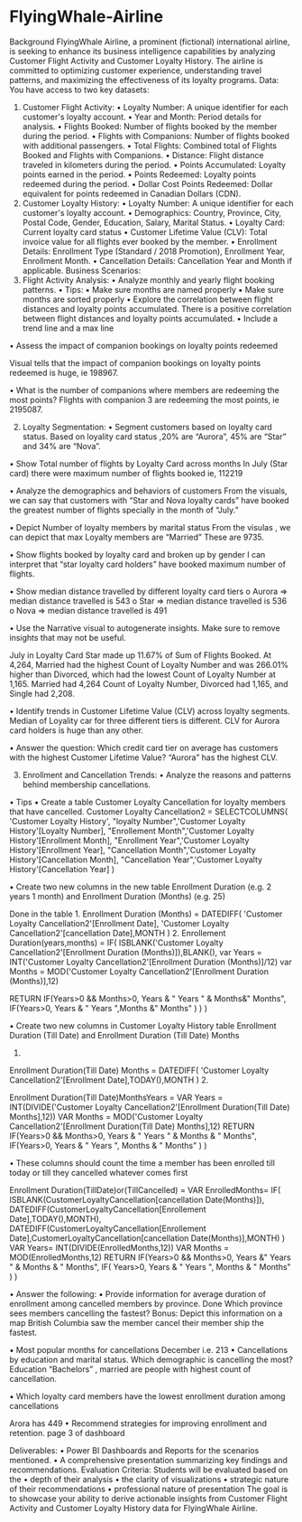 # FlyingWhale-Airline
Background 
FlyingWhale Airline, a prominent (fictional) international airline, is seeking to enhance its business intelligence capabilities by 
analyzing Customer Flight Activity and Customer Loyalty History. The airline is committed to optimizing customer experience, 
understanding travel patterns, and maximizing the effectiveness of its loyalty programs.
Data: You have access to two key datasets:
1. Customer Flight Activity:
• Loyalty Number: A unique identifier for each customer's loyalty account.
• Year and Month: Period details for analysis.
• Flights Booked: Number of flights booked by the member during the period.
• Flights with Companions: Number of flights booked with additional passengers.
• Total Flights: Combined total of Flights Booked and Flights with Companions.
• Distance: Flight distance traveled in kilometers during the period.
• Points Accumulated: Loyalty points earned in the period.
• Points Redeemed: Loyalty points redeemed during the period.
• Dollar Cost Points Redeemed: Dollar equivalent for points redeemed in Canadian Dollars (CDN).
2. Customer Loyalty History:
• Loyalty Number: A unique identifier for each customer's loyalty account.
• Demographics: Country, Province, City, Postal Code, Gender, Education, Salary, Marital Status.
• Loyalty Card: Current loyalty card status
• Customer Lifetime Value (CLV): Total invoice value for all flights ever booked by the member.
• Enrollment Details: Enrollment Type (Standard / 2018 Promotion), Enrollment Year, Enrollment Month.
• Cancellation Details: Cancellation Year and Month if applicable.
Business Scenarios: 
1. Flight Activity Analysis:
• Analyze monthly and yearly flight booking patterns.
• Tips: 
▪ Make sure months are named properly
▪ Make sure months are sorted properly
• Explore the correlation between flight distances and loyalty points accumulated.
There is a positive correlation between flight distances and loyalty points accumulated. 
• Include a trend line and a max line





• Assess the impact of companion bookings on loyalty points redeemed


Visual tells that the impact of companion bookings on loyalty points redeemed is huge, ie 198967.

• What is the number of companions where members are redeeming the most points?
Flights with companion 3 are redeeming the most points, ie 2195087.

2. Loyalty Segmentation:
• Segment customers based on loyalty card status.
Based on loyality card status ,20% are “Aurora”, 45% are “Star” and 34% are “Nova”.

• Show Total number of flights by Loyalty Card across months
In July (Star card) there were maximum number of flights booked ie, 112219


• Analyze the demographics and behaviors of customers
From the visuals, we can say that customers with “Star and Nova loyalty cards” have booked the greatest number of flights specially in the month of “July.”

• Depict Number of loyalty members by marital status
From the visulas , we can depict that max Loyalty members are “Married”
These are 9735.





• Show flights booked by loyalty card and broken up by gender
I can interpret that “star loyalty card holders” have booked maximum number of flights.


• Show median distance travelled by different loyalty card tiers
o	Aurora => median distance travelled is 543
o	Star => median distance travelled is 536
o	Nova => median distance travelled is 491

• Use the Narrative visual to autogenerate insights. Make sure to remove insights that may not be useful.

July in Loyalty Card Star made up 11.67% of Sum of Flights Booked. 
At 4,264, Married had the highest Count of Loyalty Number and was 266.01% higher than Divorced, which had the lowest Count of Loyalty Number at 1,165. 
Married had 4,264 Count of Loyalty Number, Divorced had 1,165, and Single had 2,208. 

• Identify trends in Customer Lifetime Value (CLV) across loyalty segments.
Median of Loyality car for three different tiers is different. 
CLV for Aurora card holders is huge than any other.



• Answer the question: 
Which credit card tier on average has customers with the highest Customer Lifetime Value?
“Aurora” has the highest CLV.

















3. Enrollment and Cancellation Trends:
• Analyze the reasons and patterns behind membership cancellations.

• Tips
▪ Create a table Customer Loyalty Cancellation for loyalty members that have cancelled. 
Customer Loyalty Cancellation2 = SELECTCOLUMNS(
        'Customer Loyalty History',
        "loyalty Number",'Customer Loyalty History'[Loyalty Number],
        "Enrollement Month",'Customer Loyalty History'[Enrollment Month],
        "Enrollment Year",'Customer Loyalty History'[Enrollment Year],
        "Cancellation Month",'Customer Loyalty History'[Cancellation Month],
        "Cancellation Year",'Customer Loyalty History'[Cancellation Year]
        )



▪ Create two new columns in the new table Enrollment Duration (e.g. 2 years 1 month) and 
Enrollment Duration (Months) (e.g. 25)

 Done in the table 
1. 
Enrollment Duration (Months) = DATEDIFF(
    'Customer Loyalty Cancellation2'[Enrollment Date],
    'Customer Loyalty Cancellation2'[cancellation Date],MONTH
)
2. 
Enrollement Duration(years,months) = IF(
    ISBLANK('Customer Loyalty Cancellation2'[Enrollment Duration (Months)]),BLANK(),
    var Years = INT('Customer Loyalty Cancellation2'[Enrollment Duration (Months)]/12)
    var Months = MOD('Customer Loyalty Cancellation2'[Enrollment Duration (Months)],12)

RETURN
    IF(Years>0 && Months>0,
        Years & " Years " & Months&" Months",
            IF(Years>0,
                Years & " Years ",Months &" Months"
            )
    )
)

▪ Create two new columns in Customer Loyalty History table Enrollment Duration (Till Date) and 
Enrollment Duration (Till Date) Months

1. 
Enrollment Duration(Till Date) Months = 
    DATEDIFF(
        'Customer Loyalty Cancellation2'[Enrollment Date],TODAY(),MONTH
        )
2. 

Enrollment Duration(Till Date)MonthsYears = 
VAR Years = INT(DIVIDE('Customer Loyalty Cancellation2'[Enrollment Duration(Till Date) Months],12))
VAR Months = MOD('Customer Loyalty Cancellation2'[Enrollment Duration(Till Date) Months],12)
RETURN
    IF(Years>0 && Months>0,
        Years & " Years " & Months & " Months",
            IF(Years>0, Years & " Years ",
                Months & " Months"
            )
    )



• These columns should count the time a member has been enrolled till today or till 
they cancelled whatever comes first

Enrollment Duration(TillDate)or(TillCancelled) = 
    VAR EnrolledMonths=
        IF(
            ISBLANK(CustomerLoyaltyCancellation[cancellation Date(Months)]),
            DATEDIFF(CustomerLoyaltyCancellation[Enrollement Date],TODAY(),MONTH),
            DATEDIFF(CustomerLoyaltyCancellation[Enrollement Date],CustomerLoyaltyCancellation[cancellation Date(Months)],MONTH)
        )
    VAR Years= 
        INT(DIVIDE(EnrolledMonths,12))
    VAR Months =
        MOD(EnrolledMonths,12)
    RETURN
        IF(Years>0 && Months>0,
            Years &" Years " & Months & " Months",
            IF(
                Years>0,
                Years & " Years ",
                Months & " Months"
            )
        )

• Answer the following:
▪ Provide information for average duration of enrollment among cancelled members by province. 
Done 
Which province sees members cancelling the fastest? Bonus: Depict this information on a map
British Columbia saw the member cancel their member ship the fastest.

▪ Most popular months for cancellations
December i.e. 213
▪ Cancellations by education and marital status. Which demographic is cancelling the most?
Education “Bachelors” , married are people with highest count of cancellation.

▪ Which loyalty card members have the lowest enrollment duration among cancellations

Arora has 449
• Recommend strategies for improving enrollment and retention.
page 3 of dashboard

Deliverables:
• Power BI Dashboards and Reports for the scenarios mentioned.
• A comprehensive presentation summarizing key findings and recommendations.
Evaluation Criteria: Students will be evaluated based on the 
• depth of their analysis
• the clarity of visualizations
• strategic nature of their recommendations
• professional nature of presentation
The goal is to showcase your ability to derive actionable insights from Customer Flight Activity and Customer Loyalty History data 
for FlyingWhale Airline. 
